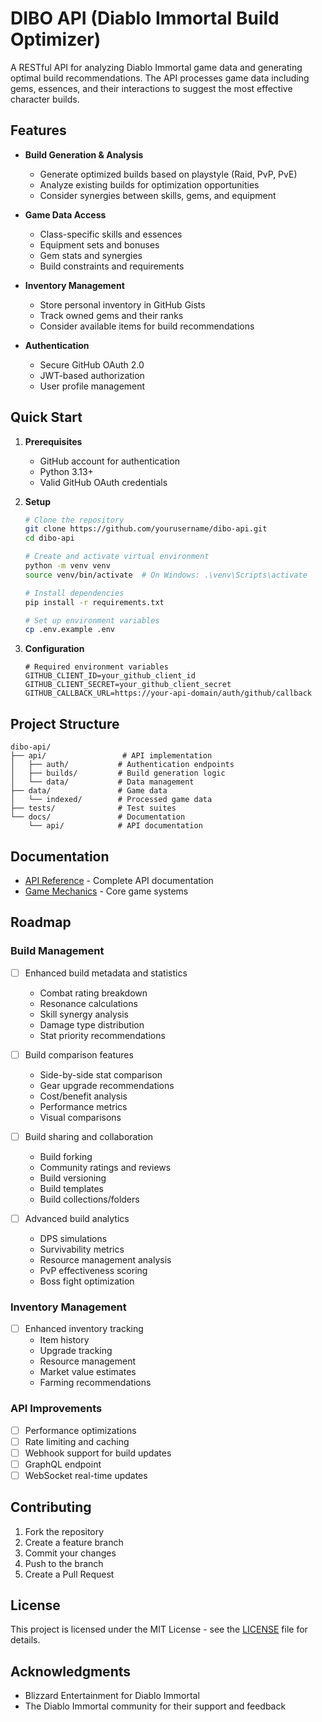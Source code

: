 # DIBO API (Diablo Immortal Build Optimizer)

A RESTful API for analyzing Diablo Immortal game data and generating optimal build recommendations. The API processes game data including gems, essences, and their interactions to suggest the most effective character builds.

## Features

- **Build Generation & Analysis**
  - Generate optimized builds based on playstyle (Raid, PvP, PvE)
  - Analyze existing builds for optimization opportunities
  - Consider synergies between skills, gems, and equipment

- **Game Data Access**
  - Class-specific skills and essences
  - Equipment sets and bonuses
  - Gem stats and synergies
  - Build constraints and requirements

- **Inventory Management**
  - Store personal inventory in GitHub Gists
  - Track owned gems and their ranks
  - Consider available items for build recommendations

- **Authentication**
  - Secure GitHub OAuth 2.0
  - JWT-based authorization
  - User profile management

## Quick Start

1. **Prerequisites**
   - GitHub account for authentication
   - Python 3.13+
   - Valid GitHub OAuth credentials

2. **Setup**
   
   ```bash
   # Clone the repository
   git clone https://github.com/yourusername/dibo-api.git
   cd dibo-api

   # Create and activate virtual environment
   python -m venv venv
   source venv/bin/activate  # On Windows: .\venv\Scripts\activate

   # Install dependencies
   pip install -r requirements.txt

   # Set up environment variables
   cp .env.example .env
   ```

3. **Configuration**
   
   ```env
   # Required environment variables
   GITHUB_CLIENT_ID=your_github_client_id
   GITHUB_CLIENT_SECRET=your_github_client_secret
   GITHUB_CALLBACK_URL=https://your-api-domain/auth/github/callback
   ```

## Project Structure

```
dibo-api/
├── api/                 # API implementation
│   ├── auth/           # Authentication endpoints
│   ├── builds/         # Build generation logic
│   └── data/           # Data management
├── data/               # Game data
│   └── indexed/        # Processed game data
├── tests/              # Test suites
└── docs/               # Documentation
    └── api/            # API documentation
```

## Documentation

- [API Reference](docs/api/v1.md) - Complete API documentation
- [Game Mechanics](docs/game/mechanics.md) - Core game systems

## Roadmap

### Build Management
- [ ] Enhanced build metadata and statistics
  - Combat rating breakdown
  - Resonance calculations
  - Skill synergy analysis
  - Damage type distribution
  - Stat priority recommendations
  
- [ ] Build comparison features
  - Side-by-side stat comparison
  - Gear upgrade recommendations
  - Cost/benefit analysis
  - Performance metrics
  - Visual comparisons

- [ ] Build sharing and collaboration
  - Build forking
  - Community ratings and reviews
  - Build versioning
  - Build templates
  - Build collections/folders

- [ ] Advanced build analytics
  - DPS simulations
  - Survivability metrics
  - Resource management analysis
  - PvP effectiveness scoring
  - Boss fight optimization

### Inventory Management
- [ ] Enhanced inventory tracking
  - Item history
  - Upgrade tracking
  - Resource management
  - Market value estimates
  - Farming recommendations

### API Improvements
- [ ] Performance optimizations
- [ ] Rate limiting and caching
- [ ] Webhook support for build updates
- [ ] GraphQL endpoint
- [ ] WebSocket real-time updates

## Contributing

1. Fork the repository
2. Create a feature branch
3. Commit your changes
4. Push to the branch
5. Create a Pull Request

## License

This project is licensed under the MIT License - see the [LICENSE](LICENSE) file for details.

## Acknowledgments

- Blizzard Entertainment for Diablo Immortal
- The Diablo Immortal community for their support and feedback
